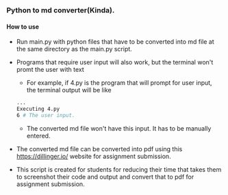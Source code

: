 ### Python to md converter(Kinda).

#### How to use

* Run main.py with python files that have to be converted into md file at the same directory as the main.py script.
* Programs that require user input will also work, but the terminal won't promt the user with text 
    * For example, if 4.py is the program that will prompt for user input, the terminal output will be like
    ``` bash
    ...
    Executing 4.py
    6 # The user input.
    ```
    * The converted md file won't have this input. It has to be manually entered.

* The converted md file can be converted into pdf using this https://dillinger.io/ website for assignment submission.

* This script is created for students for reducing their time that takes them to screenshot their code and output and convert that to pdf for assignment submission.